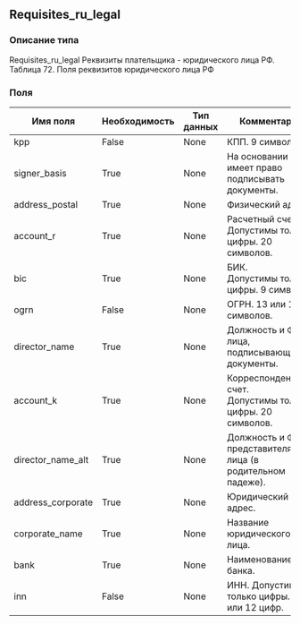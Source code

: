 
## Requisites_ru_legal

### Описание типа
Requisites_ru_legal
Реквизиты плательщика - юридического лица РФ.
Таблица 72. Поля реквизитов юридического лица РФ


### Поля

| Имя поля | Необходимость | Тип данных | Комментарий |
|---|---|---|---|
|kpp|False|None|КПП. 9 символов.<br/>|
|signer_basis|True|None|На основании чего имеет право подписывать документы.<br/>|
|address_postal|True|None|Физический адрес.<br/>|
|account_r|True|None|Расчетный счет.<br/>Допустимы только цифры. 20 символов.<br/>|
|bic|True|None|БИК.<br/>Допустимы только цифры. 9 символов.<br/>|
|ogrn|False|None|ОГРН. 13 или 15 символов.<br/>|
|director_name|True|None|Должность и ФИО лица, подписывающего документы.<br/>|
|account_k|True|None|Корреспондентский счет.<br/>Допустимы только цифры. 20 символов.<br/>|
|director_name_alt|True|None|Должность и ФИО представителя юр. лица (в родительном падеже).<br/>|
|address_corporate|True|None|Юридический адрес.<br/>|
|corporate_name|True|None|Название юридического лица.<br/>|
|bank|True|None|Наименование банка.<br/>|
|inn|False|None|ИНН. Допустимы только цифры. 10 или 12 цифр.<br/>|
